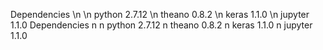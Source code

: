 
Dependencies \n \n python 2.7.12 \n theano 0.8.2 \n keras 1.1.0 \n jupyter 1.1.0
Dependencies n n python 2.7.12 n theano 0.8.2 n keras 1.1.0 n jupyter 1.1.0
